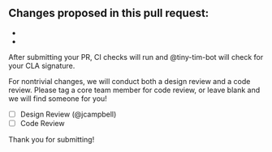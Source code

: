 Changes proposed in this pull request:
-
-
-


After submitting your PR, CI checks will run and @tiny-tim-bot will check for your CLA signature.

For nontrivial changes, we will conduct both a design review and a code review. Please tag a core team member for code review, or leave blank and we will find someone for you!

- [ ] Design Review (@jcampbell)
- [ ] Code Review

Thank you for submitting!
